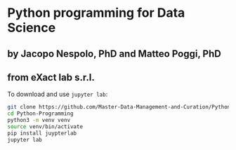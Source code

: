 # Python programming for Data Science

## by Jacopo Nespolo, PhD and Matteo Poggi, PhD
## from eXact lab s.r.l.


To download and use `jupyter lab`:


```bash
git clone https://github.com/Master-Data-Management-and-Curation/Python-Programming.git
cd Python-Programming
python3 -m venv venv
source venv/bin/activate
pip install juypterlab
jupyter lab
```
